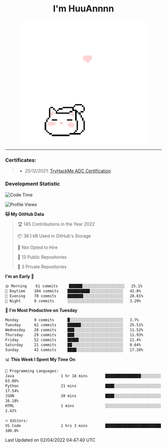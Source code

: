 <h1 align='center'>I'm HuuAnnnn</h1>
<p align="center">
 <img src="cat_intro.gif" />
</p>

___

### Certificates:
>- *25/12/2021*: [TryHackMe ADC Certification](https://tryhackme-certificates.s3-eu-west-1.amazonaws.com/THM-HKVVJOIWJA.png)


### Development Statistic

<!--START_SECTION:waka-->
![Code Time](http://img.shields.io/badge/Code%20Time-18%20hrs%2054%20mins-blue)

![Profile Views](http://img.shields.io/badge/Profile%20Views-650-blue)

**🐱 My GitHub Data** 

> 🏆 145 Contributions in the Year 2022
 > 
> 📦 36.1 kB Used in GitHub's Storage 
 > 
> 🚫 Not Opted to Hire
 > 
> 📜 13 Public Repositories 
 > 
> 🔑 3 Private Repositories  
 > 
**I'm an Early 🐤** 

```text
🌞 Morning    61 commits     ██████░░░░░░░░░░░░░░░░░░░   25.1% 
🌆 Daytime    104 commits    ██████████░░░░░░░░░░░░░░░   42.8% 
🌃 Evening    70 commits     ███████░░░░░░░░░░░░░░░░░░   28.81% 
🌙 Night      8 commits      ░░░░░░░░░░░░░░░░░░░░░░░░░   3.29%

```
📅 **I'm Most Productive on Tuesday** 

```text
Monday       9 commits      █░░░░░░░░░░░░░░░░░░░░░░░░   3.7% 
Tuesday      62 commits     ██████░░░░░░░░░░░░░░░░░░░   25.51% 
Wednesday    28 commits     ███░░░░░░░░░░░░░░░░░░░░░░   11.52% 
Thursday     29 commits     ███░░░░░░░░░░░░░░░░░░░░░░   11.93% 
Friday       52 commits     █████░░░░░░░░░░░░░░░░░░░░   21.4% 
Saturday     21 commits     ██░░░░░░░░░░░░░░░░░░░░░░░   8.64% 
Sunday       42 commits     ████░░░░░░░░░░░░░░░░░░░░░   17.28%

```


📊 **This Week I Spent My Time On** 

```text
💬 Programming Languages: 
Java                     1 hr 18 mins        ████████████████░░░░░░░░░   63.86% 
Python                   21 mins             ████░░░░░░░░░░░░░░░░░░░░░   17.54% 
JSON                     20 mins             ████░░░░░░░░░░░░░░░░░░░░░   16.18% 
HTML                     2 mins              ░░░░░░░░░░░░░░░░░░░░░░░░░   2.42%

🔥 Editors: 
VS Code                  2 hrs 3 mins        █████████████████████████   100.0%

```


 Last Updated on 02/04/2022 04:47:40 UTC
<!--END_SECTION:waka-->
